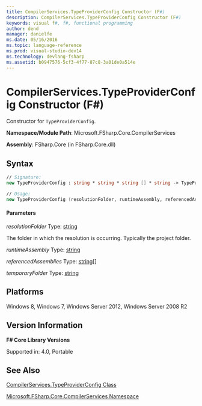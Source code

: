 ```yaml
---
title: CompilerServices.TypeProviderConfig Constructor (F#)
description: CompilerServices.TypeProviderConfig Constructor (F#)
keywords: visual f#, f#, functional programming
author: dend
manager: danielfe
ms.date: 05/16/2016
ms.topic: language-reference
ms.prod: visual-studio-dev14
ms.technology: devlang-fsharp
ms.assetid: b0947576-5cf3-4f77-87c8-3a01de0a514e 
---
```


# CompilerServices.TypeProviderConfig Constructor (F#)

Constructor for `TypeProviderConfig`.

**Namespace/Module Path**: Microsoft.FSharp.Core.CompilerServices

**Assembly**: FSharp.Core (in FSharp.Core.dll)


## Syntax

```fsharp
// Signature:
new TypeProviderConfig : string * string * string [] * string -> TypeProviderConfig

// Usage:
new TypeProviderConfig (resolutionFolder, runtimeAssembly, referencedAssemblies, temporaryFolder)
```

#### Parameters
*resolutionFolder*
Type: [string](https://msdn.microsoft.com/library/12b97856-ec80-4f70-a018-afb0753f755a)


The folder in which the resolution is occurring. Typically the project folder.


*runtimeAssembly*
Type: [string](https://msdn.microsoft.com/library/12b97856-ec80-4f70-a018-afb0753f755a)


*referencedAssemblies*
Type: [string](https://msdn.microsoft.com/library/12b97856-ec80-4f70-a018-afb0753f755a)[[]](https://msdn.microsoft.com/library/def20292-9aae-4596-9275-b94e594f8493)


*temporaryFolder*
Type: [string](https://msdn.microsoft.com/library/12b97856-ec80-4f70-a018-afb0753f755a)

## Platforms
Windows 8, Windows 7, Windows Server 2012, Windows Server 2008 R2

## Version Information
**F# Core Library Versions**

Supported in: 4.0, Portable

## See Also
[CompilerServices.TypeProviderConfig Class](CompilerServices.TypeProviderConfig-Class-%5BFSharp%5D.md)

[Microsoft.FSharp.Core.CompilerServices Namespace](Microsoft.FSharp.Core.CompilerServices-Namespace-%5BFSharp%5D.md)